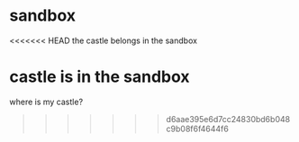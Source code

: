 # sandbox
<<<<<<< HEAD
the castle belongs in the sandbox  

castle is in the sandbox  
=======
where is my castle?  
>>>>>>> d6aae395e6d7cc24830bd6b048c9b08f6f4644f6
